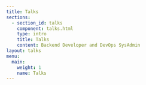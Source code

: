 ```yaml
---
title: Talks
sections:
  - section_id: talks
    component: talks.html
    type: intro
    title: Talks
    content: Backend Developer and DevOps SysAdmin
layout: talks
menu:
  main:
    weight: 1
    name: Talks
---
```

